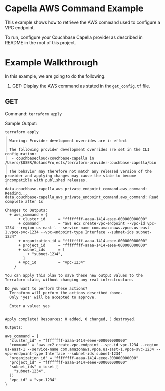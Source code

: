 # Capella AWS Command Example

This example shows how to retrieve the AWS command used to configure a VPC endpoint.

To run, configure your Couchbase Capella provider as described in README in the root of this project.

# Example Walkthrough

In this example, we are going to do the following.

1. GET: Display the AWS command as stated in the `get_config.tf` file.

## GET

Command: `terraform apply`

Sample Output:
```
terraform apply
╷
│ Warning: Provider development overrides are in effect
│
│ The following provider development overrides are set in the CLI configuration:
│  - couchbasecloud/couchbase-capella in /Users/$USER/GolandProjects/terraform-provider-couchbase-capella/bin
│
│ The behavior may therefore not match any released version of the provider and applying changes may cause the state to become incompatible with published releases.
╵
data.couchbase-capella_aws_private_endpoint_command.aws_command: Reading...
data.couchbase-capella_aws_private_endpoint_command.aws_command: Read complete after 1s

Changes to Outputs:
  + aws_command = {
      + cluster_id      = "ffffffff-aaaa-1414-eeee-000000000000"
      + command         = "aws ec2 create-vpc-endpoint --vpc-id vpc-1234 --region us-east-1 --service-name com.amazonaws.vpce.us-east-1.vpce-svc-1234 --vpc-endpoint-type Interface --subnet-ids subnet-1234"
      + organization_id = "ffffffff-aaaa-1414-eeee-000000000000"
      + project_id      = "ffffffff-aaaa-1414-eeee-000000000000"
      + subnet_ids      = [
          + "subnet-1234",
        ]
      + vpc_id          = "vpc-1234"
    }

You can apply this plan to save these new output values to the Terraform state, without changing any real infrastructure.

Do you want to perform these actions?
  Terraform will perform the actions described above.
  Only 'yes' will be accepted to approve.

  Enter a value: yes


Apply complete! Resources: 0 added, 0 changed, 0 destroyed.

Outputs:

aws_command = {
  "cluster_id" = "ffffffff-aaaa-1414-eeee-000000000000"
  "command" = "aws ec2 create-vpc-endpoint --vpc-id vpc-1234 --region us-east-1 --service-name com.amazonaws.vpce.us-east-1.vpce-svc-1234 --vpc-endpoint-type Interface --subnet-ids subnet-1234"
  "organization_id" = "ffffffff-aaaa-1414-eeee-000000000000"
  "project_id" = "ffffffff-aaaa-1414-eeee-000000000000"
  "subnet_ids" = toset([
    "subnet-1234",
  ])
  "vpc_id" = "vpc-1234"
}
```
